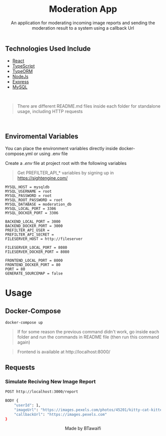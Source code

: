 <h1 align="center"> Moderation App </h1>
<div align="center">
An application for moderating incoming image reports and sending the moderation result to a system using a callback Url
</div>  

<br/>

## Technologies Used Include

- [React](https://reactjs.org/)
- [TypeScript](https://typescriptlang.org)
- [TypeORM](https://typeorm.io/)
- [NodeJs](https://nodejs.org/)
- [Express](https://expressjs.com/)
- [MySQL](https://www.mysql.com/)

<br/>

> There are different README.md files inside each folder for standalone usage, including HTTP requests

<br/>

## Enviromental Variables

You can place the environment variables directly inside docker-compose.yml or using .env file

Create a *.env* file at project root with the following variables

> Get PREFILTER_API_* variables by signing up in https://sightengine.com/

```
MYSQL_HOST = mysqldb
MYSQL_USERNAME = root
MYSQL_PASSWORD = root
MYSQL_ROOT_PASSWORD = root
MYSQL_DATABASE = moderation_db
MYSQL_LOCAL_PORT = 3306
MYSQL_DOCKER_PORT = 3306

BACKEND_LOCAL_PORT = 3000
BACKEND_DOCKER_PORT = 3000
PREFILTER_API_USER = 
PREFILTER_API_SECRET = 
FILESERVER_HOST = http://fileserver

FILESERVER_LOCAL_PORT = 8080
FILESERVER_DOCKER_PORT = 8080

FRONTEND_LOCAL_PORT = 8000
FRONTEND_DOCKER_PORT = 80
PORT = 80
GENERATE_SOURCEMAP = false
```

# Usage
## Docker-Compose

```bash
docker-compose up
```

> If for some reason the previous command didn't work, go inside each folder and run the commands in README file (then run this command again)

> Frontend is available at http://localhost:8000/


## Requests

### Simulate Reciving New Image Report

```bash
POST http://localhost:3000/report

BODY {
    "userId": 1,
    "imageUrl": "https://images.pexels.com/photos/45201/kitty-cat-kitten-pet-45201.jpeg?auto=compress&cs=tinysrgb&dpr=1&w=500",
    "callbackUrl": "https://images.pexels.com"
}
```

<p align="center">Made by BTawaifi</p>